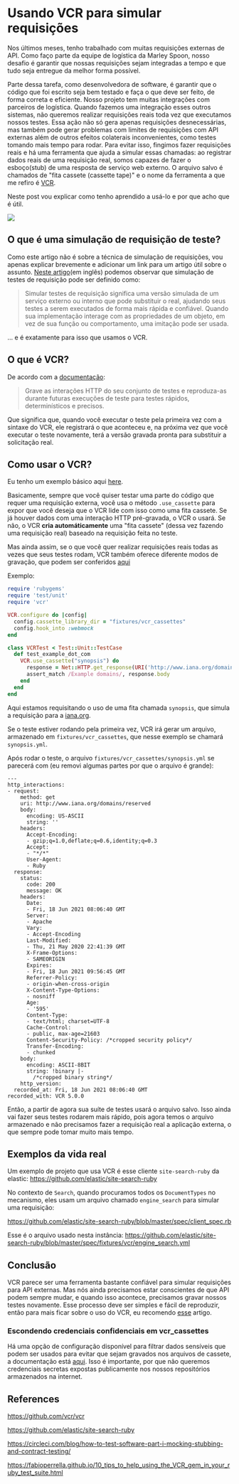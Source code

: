 # Usando VCR para simular requisições

Nos últimos meses, tenho trabalhado com muitas requisições externas de API. Como faço parte da equipe de logística da Marley Spoon, nosso desafio é garantir que nossas requisições sejam integradas a tempo e que tudo seja entregue da melhor forma possível.

Parte dessa tarefa, como desenvolvedora de software, é garantir que o código que foi escrito seja bem testado e faça o que deve ser feito, de forma correta e eficiente. Nosso projeto tem muitas integrações com parceiros de logística. Quando fazemos uma integração esses outros sistemas, não queremos realizar requisições reais toda vez que executamos nossos testes. Essa ação não só gera apenas requisições desnecessárias, mas também pode gerar problemas com limites de requisições com API externas além de outros efeitos colaterais inconvenientes, como testes tomando mais tempo para rodar. Para evitar isso, fingimos fazer requisições reais e há uma ferramenta que ajuda a simular essas chamadas: ao registrar dados reais de uma requisição real, somos capazes de fazer o esboço(stub) de uma resposta de serviço web externo. O arquivo salvo é chamados de "fita cassete (cassette tape)" e o nome da ferramenta a que me refiro é [VCR](https://github.com/vcr/vcr).

Neste post vou explicar como tenho aprendido a usá-lo e por que acho que é útil.

![](https://media.giphy.com/media/xT1R9RfuBqWvfo8oDe/giphy.gif)

## O que é uma simulação de requisição de teste?

Como este artigo não é sobre a técnica de simulação de requisições, vou apenas explicar brevemente e adicionar um link para um artigo útil sobre o assunto. [Neste artigo](https://circleci.com/blog/how-to-test-software-part-i-mocking-stubbing-and-contract-testing/)(em inglês) podemos observar que simulação de testes de requisição pode ser definido como:

> Simular testes de requisição significa uma versão simulada de um serviço externo ou interno que pode substituir o real, ajudando seus testes a serem executados de forma mais rápida e confiável. Quando sua implementação interage com as propriedades de um objeto, em vez de sua função ou comportamento, uma imitação pode ser usada.

… e é exatamente para isso que usamos o VCR.

## O que é VCR?

De acordo com a [documentação](https://github.com/vcr/vcr):

> Grave as interações HTTP do seu conjunto de testes e reproduza-as durante futuras execuções de teste para testes rápidos, determinísticos e precisos.

Que significa que, quando você executar o teste pela primeira vez com a sintaxe do VCR, ele registrará o que aconteceu e, na próxima vez que você executar o teste novamente, terá a versão gravada pronta para substituir a solicitação real.

## Como usar o VCR?

Eu tenho um exemplo básico aqui [here](https://github.com/anaschwendler/vcr_example).

Basicamente, sempre que você quiser testar uma parte do código que requer uma requisição externa, você usa o método `.use_cassette` para expor que você deseja que o VCR lide com isso como uma fita cassete. Se já houver dados com uma interação HTTP pré-gravada, o VCR o usará. Se não, o VCR **cria automáticamente** uma "fita cassete" (dessa vez fazendo uma requisição real) baseado na requisição feita no teste.

Mas ainda assim, se o que você quer realizar requisições reais todas as vezes que seus testes rodam, VCR também oferece diferente modos de gravação, que podem ser conferidos [aqui](https://relishapp.com/vcr/vcr/v/6-0-0/docs/record-modes)

Exemplo:

```ruby
require 'rubygems'
require 'test/unit'
require 'vcr'

VCR.configure do |config|
  config.cassette_library_dir = "fixtures/vcr_cassettes"
  config.hook_into :webmock
end

class VCRTest < Test::Unit::TestCase
  def test_example_dot_com
    VCR.use_cassette("synopsis") do
      response = Net::HTTP.get_response(URI('http://www.iana.org/domains/reserved'))
      assert_match /Example domains/, response.body
    end
  end
end
```

Aqui estamos requisitando o uso de uma fita chamada `synopsis`, que simula a requisição para a [iana.org](http://www.iana.org/domains/reserved).

Se o teste estiver rodando pela primeira vez, VCR irá gerar um arquivo, armazenado em `fixtures/vcr_cassettes`, que nesse exemplo se chamará `synopsis.yml`.

Após rodar o teste, o arquivo `fixtures/vcr_cassettes/synopsis.yml` se parecerá com (eu removi algumas partes por que o arquivo é grande):

```
---
http_interactions:
- request:
    method: get
    uri: http://www.iana.org/domains/reserved
    body:
      encoding: US-ASCII
      string: ''
    headers:
      Accept-Encoding:
      - gzip;q=1.0,deflate;q=0.6,identity;q=0.3
      Accept:
      - "*/*"
      User-Agent:
      - Ruby
  response:
    status:
      code: 200
      message: OK
    headers:
      Date:
      - Fri, 18 Jun 2021 08:06:40 GMT
      Server:
      - Apache
      Vary:
      - Accept-Encoding
      Last-Modified:
      - Thu, 21 May 2020 22:41:39 GMT
      X-Frame-Options:
      - SAMEORIGIN
      Expires:
      - Fri, 18 Jun 2021 09:56:45 GMT
      Referrer-Policy:
      - origin-when-cross-origin
      X-Content-Type-Options:
      - nosniff
      Age:
      - '595'
      Content-Type:
      - text/html; charset=UTF-8
      Cache-Control:
      - public, max-age=21603
      Content-Security-Policy: /*cropped security policy*/
      Transfer-Encoding:
      - chunked
    body:
      encoding: ASCII-8BIT
      string: !binary |-
        /*cropped binary string*/
    http_version:
  recorded_at: Fri, 18 Jun 2021 08:06:40 GMT
recorded_with: VCR 5.0.0
```

Então, a partir de agora sua suíte de testes usará o arquivo salvo. Isso ainda vai fazer seus testes rodarem mais rápido, pois agora temos o arquivo armazenado e não precisamos fazer a requisição real a aplicação externa, o que sempre pode tomar muito mais tempo.

## Exemplos da vida real

Um exemplo de projeto que usa VCR é esse cliente `site-search-ruby` da elastic: https://github.com/elastic/site-search-ruby

No contexto de `Search`, quando procuramos todos os `DocumentTypes` no mecanismo, eles usam um arquivo chamado `engine_search` para simular uma requisição:

https://github.com/elastic/site-search-ruby/blob/master/spec/client_spec.rb

Esse é o arquivo usado nesta instância: https://github.com/elastic/site-search-ruby/blob/master/spec/fixtures/vcr/engine_search.yml

## Conclusão

VCR parece ser uma ferramenta bastante confiável para simular requisições para API externas. Mas nós ainda precisamos estar conscientes de que API podem sempre mudar, e quando isso acontece, precisamos gravar nossos testes novamente. Esse processo deve ser simples e fácil de reproduzir, então para mais ficar sobre o uso do VCR, eu recomendo [esse](https://fabioperrella.github.io/10_tips_to_help_using_the_VCR_gem_in_your_ruby_test_suite.html) artigo.

### Escondendo credenciais confidenciais em vcr_cassettes

Há uma opção de configuração disponível para filtrar dados sensíveis que podem ser usados para evitar que sejam gravados nos arquivos de cassete, a documentação está [aqui](https://relishapp.com/vcr/vcr/v/5-0-0/docs/configuration/filter-sensitive-data). Isso é importante, por que não queremos credenciais secretas expostas publicamente nos nossos repositórios armazenados na internet.

## References
https://github.com/vcr/vcr

https://github.com/elastic/site-search-ruby

https://circleci.com/blog/how-to-test-software-part-i-mocking-stubbing-and-contract-testing/

https://fabioperrella.github.io/10_tips_to_help_using_the_VCR_gem_in_your_ruby_test_suite.html
